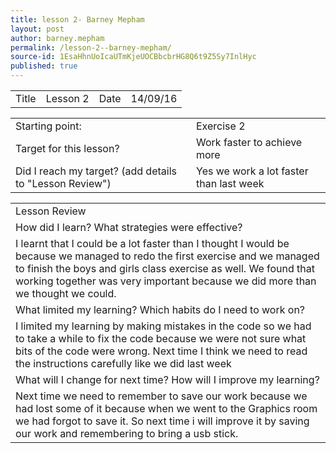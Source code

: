 ```yaml
---
title: lesson 2- Barney Mepham
layout: post
author: barney.mepham
permalink: /lesson-2--barney-mepham/
source-id: 1EsaHhnUoIcaUTmKjeUOCBbcbrHG8Q6t9Z5Sy7InlHyc
published: true
---
```

<table>
  <tr>
    <td>Title</td>
    <td>Lesson 2</td>
    <td>Date</td>
    <td>14/09/16</td>
  </tr>
</table>


<table>
  <tr>
    <td>Starting point:</td>
    <td>Exercise 2</td>
  </tr>
  <tr>
    <td>Target for this lesson?</td>
    <td>Work faster to achieve more</td>
  </tr>
  <tr>
    <td>Did I reach my target? 
(add details to "Lesson Review")</td>
    <td>Yes we work a lot faster than last week</td>
  </tr>
</table>


<table>
  <tr>
    <td>Lesson Review</td>
  </tr>
  <tr>
    <td>How did I learn? What strategies were effective? </td>
  </tr>
  <tr>
    <td>I learnt that I could be a lot faster than I thought I would be because we managed to redo the first exercise and we managed to finish the boys and girls class exercise as well. We found that working together was very important because we did more than we thought we could.</td>
  </tr>
  <tr>
    <td>What limited my learning? Which habits do I need to work on? </td>
  </tr>
  <tr>
    <td>I limited my learning by making mistakes in the code so we had to take a while to fix the code because we were not sure what bits of the code were wrong. Next time I think we need to read the instructions carefully like we did last week</td>
  </tr>
  <tr>
    <td>What will I change for next time? How will I improve my learning?</td>
  </tr>
  <tr>
    <td>Next time we need to remember to save our work because we had lost some of it because when we went to the Graphics room we had forgot to save it. So next time i will improve it by saving our work and remembering to bring a usb stick.</td>
  </tr>
</table>


